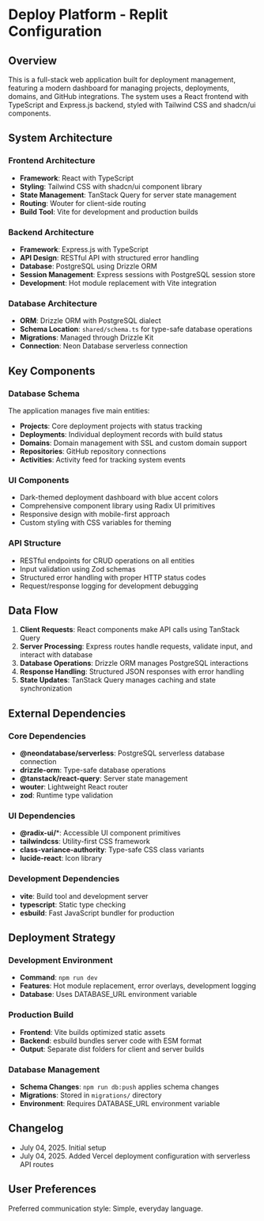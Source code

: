 # Deploy Platform - Replit Configuration

## Overview

This is a full-stack web application built for deployment management, featuring a modern dashboard for managing projects, deployments, domains, and GitHub integrations. The system uses a React frontend with TypeScript and Express.js backend, styled with Tailwind CSS and shadcn/ui components.

## System Architecture

### Frontend Architecture
- **Framework**: React with TypeScript
- **Styling**: Tailwind CSS with shadcn/ui component library
- **State Management**: TanStack Query for server state management
- **Routing**: Wouter for client-side routing
- **Build Tool**: Vite for development and production builds

### Backend Architecture
- **Framework**: Express.js with TypeScript
- **API Design**: RESTful API with structured error handling
- **Database**: PostgreSQL using Drizzle ORM
- **Session Management**: Express sessions with PostgreSQL session store
- **Development**: Hot module replacement with Vite integration

### Database Architecture
- **ORM**: Drizzle ORM with PostgreSQL dialect
- **Schema Location**: `shared/schema.ts` for type-safe database operations
- **Migrations**: Managed through Drizzle Kit
- **Connection**: Neon Database serverless connection

## Key Components

### Database Schema
The application manages five main entities:
- **Projects**: Core deployment projects with status tracking
- **Deployments**: Individual deployment records with build status
- **Domains**: Domain management with SSL and custom domain support
- **Repositories**: GitHub repository connections
- **Activities**: Activity feed for tracking system events

### UI Components
- Dark-themed deployment dashboard with blue accent colors
- Comprehensive component library using Radix UI primitives
- Responsive design with mobile-first approach
- Custom styling with CSS variables for theming

### API Structure
- RESTful endpoints for CRUD operations on all entities
- Input validation using Zod schemas
- Structured error handling with proper HTTP status codes
- Request/response logging for development debugging

## Data Flow

1. **Client Requests**: React components make API calls using TanStack Query
2. **Server Processing**: Express routes handle requests, validate input, and interact with database
3. **Database Operations**: Drizzle ORM manages PostgreSQL interactions
4. **Response Handling**: Structured JSON responses with error handling
5. **State Updates**: TanStack Query manages caching and state synchronization

## External Dependencies

### Core Dependencies
- **@neondatabase/serverless**: PostgreSQL serverless database connection
- **drizzle-orm**: Type-safe database operations
- **@tanstack/react-query**: Server state management
- **wouter**: Lightweight React router
- **zod**: Runtime type validation

### UI Dependencies
- **@radix-ui/***: Accessible UI component primitives
- **tailwindcss**: Utility-first CSS framework
- **class-variance-authority**: Type-safe CSS class variants
- **lucide-react**: Icon library

### Development Dependencies
- **vite**: Build tool and development server
- **typescript**: Static type checking
- **esbuild**: Fast JavaScript bundler for production

## Deployment Strategy

### Development Environment
- **Command**: `npm run dev`
- **Features**: Hot module replacement, error overlays, development logging
- **Database**: Uses DATABASE_URL environment variable

### Production Build
- **Frontend**: Vite builds optimized static assets
- **Backend**: esbuild bundles server code with ESM format
- **Output**: Separate dist folders for client and server builds

### Database Management
- **Schema Changes**: `npm run db:push` applies schema changes
- **Migrations**: Stored in `migrations/` directory
- **Environment**: Requires DATABASE_URL environment variable

## Changelog

- July 04, 2025. Initial setup
- July 04, 2025. Added Vercel deployment configuration with serverless API routes

## User Preferences

Preferred communication style: Simple, everyday language.